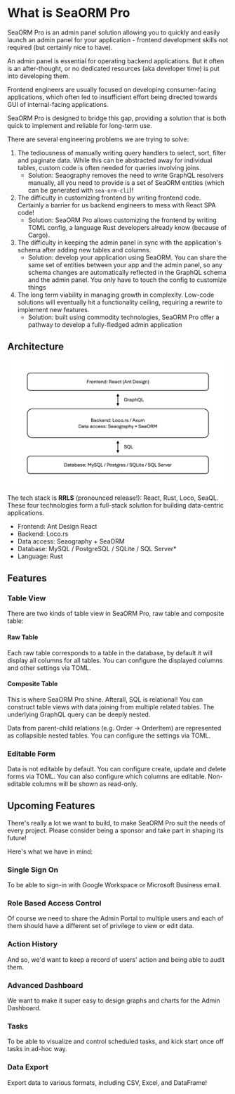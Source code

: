 # What is SeaORM Pro

SeaORM Pro is an admin panel solution allowing you to quickly and easily launch an admin panel for your application - frontend development skills not required (but certainly nice to have).

An admin panel is essential for operating backend applications. But it often is an after-thought, or no dedicated resources (aka developer time) is put into developing them.

Frontend engineers are usually focused on developing consumer-facing applications, which often led to insufficient effort being directed towards GUI of internal-facing applications.

SeaORM Pro is designed to bridge this gap, providing a solution that is both quick to implement and reliable for long-term use.

There are several engineering problems we are trying to solve:

1. The tediousness of manually writing query handlers to select, sort, filter and paginate data. While this can be abstracted away for individual tables, custom code is often needed for queries involving joins.
    + Solution: Seaography removes the need to write GraphQL resolvers manually, all you need to provide is a set of SeaORM entities (which can be generated with `sea-orm-cli`)!
2. The difficulty in customizing frontend by writing frontend code. Certainly a barrier for us backend engineers to mess with React SPA code!
    + Solution: SeaORM Pro allows customizing the frontend by writing TOML config, a language Rust developers already know (because of Cargo).
3. The difficulty in keeping the admin panel in sync with the application's schema after adding new tables and columns.
    + Solution: develop your application using SeaORM. You can share the same set of entities between your app and the admin panel, so any schema changes are automatically reflected in the GraphQL schema and the admin panel. You only have to touch the config to customize things
4. The long term viability in managing growth in complexity. Low-code solutions will eventually hit a functionality ceiling, requiring a rewrite to implement new features.
    + Solution: built using commodity technologies, SeaORM Pro offer a pathway to develop a fully-fledged admin application

## Architecture

<img src="/sea-orm-pro/img/SeaORM Pro Architecture.png" className="dark-mode" />

The tech stack is **RRLS** (pronounced release!): React, Rust, Loco, SeaQL. These four technologies form a full-stack solution for building data-centric applications.

+ Frontend: Ant Design React
+ Backend: Loco.rs
+ Data access: Seaography + SeaORM
+ Database: MySQL / PostgreSQL / SQLite / SQL Server*
+ Language: Rust

## Features

### Table View

There are two kinds of table view in SeaORM Pro, raw table and composite table:

#### Raw Table

Each raw table corresponds to a table in the database, by default it will display all columns for all tables. You can configure the displayed columns and other settings via TOML.

#### Composite Table

This is where SeaORM Pro shine. Afterall, SQL is relational! You can construct table views with data joining from multiple related tables. The underlying GraphQL query can be deeply nested.

Data from parent-child relations (e.g. Order -> OrderItem) are represented as collapsible nested tables. You can configure the settings via TOML.

### Editable Form

Data is not editable by default. You can configure create, update and delete forms via TOML. You can also configure which columns are editable. Non-editable columns will be shown as read-only.

## Upcoming Features

There's really a lot we want to build, to make SeaORM Pro suit the needs of every project. Please consider being a sponsor and take part in shaping its future!

Here's what we have in mind:

### Single Sign On

To be able to sign-in with Google Workspace or Microsoft Business email.

### Role Based Access Control

Of course we need to share the Admin Portal to multiple users and each of them should have a different set of privilege to view or edit data.

### Action History

And so, we'd want to keep a record of users' action and being able to audit them.

### Advanced Dashboard

We want to make it super easy to design graphs and charts for the Admin Dashboard.

### Tasks

To be able to visualize and control scheduled tasks, and kick start once off tasks in ad-hoc way.

### Data Export

Export data to various formats, including CSV, Excel, and DataFrame!